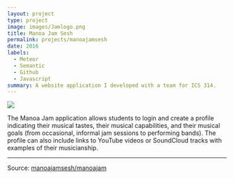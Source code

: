 ```yaml
---
layout: project
type: project
image: images/Jamlogo.png
title: Manoa Jam Sesh
permalink: projects/manoajamsesh
date: 2016
labels:
  - Meteor
  - Semantic
  - Github
  - Javascript
summary: A website application I developed with a team for ICS 314.
---
```


<img class="ui image" src="{{ site.baseurl }}/images/7040eaa2-c23a-11e6-8ace-a27f5c8eac64.png">

The Manoa Jam application allows students to login and create a profile indicating their musical tastes, their musical capabilities, and their musical goals (from occasional, informal jam sessions to performing bands). The profile can also include links to YouTube videos or SoundCloud tracks with examples of their musicianship.

<hr>

Source: <a href="https://github.com/manoajamsesh/manoajam"><i class="large github icon "></i>manoajamsesh/manoajam</a>

